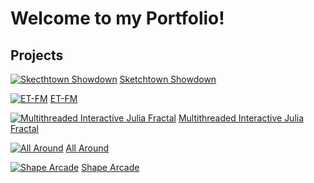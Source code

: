 # Welcome to my Portfolio!

## Projects
[![Skecthtown Showdown](http://twood27897.github.io/assets/sketchtownthumbnail.png)](https://twood27897.github.io/pages/sketchtown-showdown.html)
[                     Sketchtown Showdown](https://twood27897.github.io/pages/sketchtown-showdown.html)<br>

[![ET-FM](http://twood27897.github.io/assets/etfmthumbnail.png)](https://twood27897.github.io/pages/et-fm.html)
[                            ET-FM](https://twood27897.github.io/pages/et-fm.html)<br>

[![Multithreaded Interactive Julia Fractal](http://twood27897.github.io/assets/fractalthumbnail.png)](https://twood27897.github.io/pages/multithreaded-julia.html)
[           Multithreaded Interactive Julia Fractal](https://twood27897.github.io/pages/multithreaded-julia.html)<br>

[![All Around](http://twood27897.github.io/assets/allaroundthumbnail.png)](https://twood27897.github.io/pages/all-around.html)
[                         All Around](https://twood27897.github.io/pages/all-around.html)<br>

[![Shape Arcade](http://twood27897.github.io/assets/shapearcadethumbnail.png)](https://twood27897.github.io/pages/shape-arcade.html)
[                        Shape Arcade](https://twood27897.github.io/pages/shape-arcade.html)<br>
